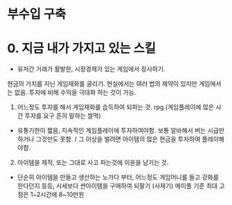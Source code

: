 # 부수입 구축

# 0. 지금 내가 가지고 있는 스킬
- 유저간 거래가 활발한, 시장경제가 있는 게임에서 장사하기. 

현금의 가치를 지닌 게임재화를 굴리기. 
현실에서는 여러 법의 제약이 있지만 게임에서는 없음. 투자에 비해 수익을 극대화 하는 것이 가능.

1. 어느정도 투자를 해서 게임재화를 습득하여 되파는 것. rpg (게임플레이에 많은 시간 투자를 요구 흔히 말하는 쌀먹) 
- 유통기한이 짧음, 지속적인 게임플레이에 투자하여야함. 보통 알바해서 버는 시급만하거나 그것만도 못함. / 그 이상을 벌려면 아이템의 많은 현금을 투자하여 플레이해야함.

2. 아이템을 제작, 또는 그대로 사고 파는것에 이윤을 남기는 것.
- 단순히 아이템을 만들고 생산하는 노가다 부터, 어느정도 게임머니를 들고 강화를 한다던지 등등, 시세보다 싼아이템을 구매하여 되팔기 (사재기)
메이플 기준 최대 고점은 1\~2시간에 8\~10만원

